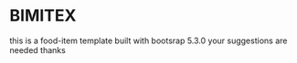# BIMITEX
this is a food-item template built with bootsrap 5.3.0
your suggestions are needed thanks
